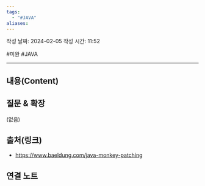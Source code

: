```yaml
---
tags:
  - "#JAVA"
aliases:
---
```

작성 날짜: 2024-02-05
작성 시간: 11:52

#미완 #JAVA 

----
## 내용(Content)


## 질문 & 확장

(없음)

## 출처(링크)
- https://www.baeldung.com/java-monkey-patching

## 연결 노트










